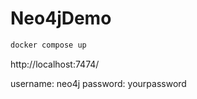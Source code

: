 # Neo4jDemo

```bash
docker compose up
```

http://localhost:7474/

username: neo4j
password: yourpassword